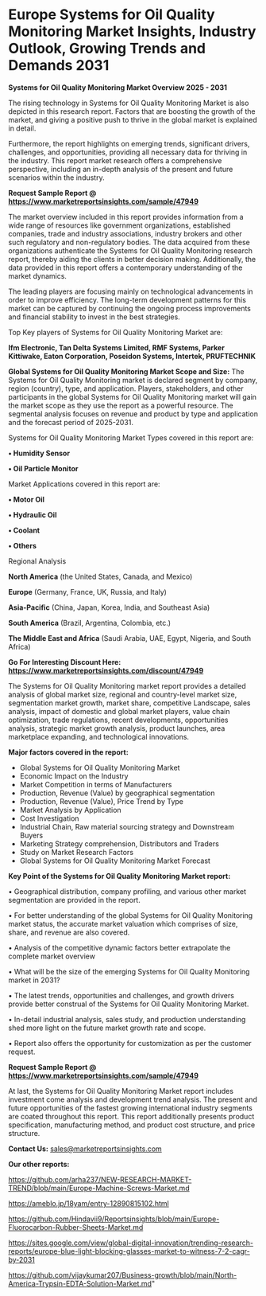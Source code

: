 # Europe Systems for Oil Quality Monitoring Market Insights, Industry Outlook, Growing Trends and Demands 2031

<Strong> Systems for Oil Quality Monitoring Market Overview 2025 - 2031</strong>

The rising technology in Systems for Oil Quality Monitoring Market is also depicted in this research report. Factors that are boosting the growth of the market, and giving a positive push to thrive in the global market is explained in detail.

Furthermore, the report highlights on emerging trends, significant drivers, challenges, and opportunities, providing all necessary data for thriving in the industry. This report market research offers a comprehensive perspective, including an in-depth analysis of the present and future scenarios within the industry.

<strong>Request Sample Report @ <a href=https://www.marketreportsinsights.com/sample/47949>https://www.marketreportsinsights.com/sample/47949</a></strong>

The market overview included in this report provides information from a wide range of resources like government organizations, established companies, trade and industry associations, industry brokers and other such regulatory and non-regulatory bodies. The data acquired from these organizations authenticate the Systems for Oil Quality Monitoring research report, thereby aiding the clients in better decision making. Additionally, the data provided in this report offers a contemporary understanding of the market dynamics.

The leading players are focusing mainly on technological advancements in order to improve efficiency. The long-term development patterns for this market can be captured by continuing the ongoing process improvements and financial stability to invest in the best strategies.

Top Key players of Systems for Oil Quality Monitoring Market are:

<strong>Ifm Electronic, Tan Delta Systems Limited, RMF Systems, Parker Kittiwake, Eaton Corporation, Poseidon Systems, Intertek, PRUFTECHNIK</strong>

<strong><b>Global Systems for Oil Quality Monitoring Market Scope and Size:</b></strong>
The Systems for Oil Quality Monitoring market is declared segment by company, region (country), type, and application. Players, stakeholders, and other participants in the global Systems for Oil Quality Monitoring market will gain the market scope as they use the report as a powerful resource. The segmental analysis focuses on revenue and product by type and application and the forecast period of 2025-2031.

Systems for Oil Quality Monitoring Market Types covered in this report are:

<strong>•  Humidity Sensor

•  Oil Particle Monitor</strong>

Market Applications covered in this report are:

<strong>•  Motor Oil

•  Hydraulic Oil

•  Coolant

•  Others</strong> 

Regional Analysis

<strong>North America</strong> (the United States, Canada, and Mexico)

<strong>Europe</strong> (Germany, France, UK, Russia, and Italy)

<strong>Asia-Pacific</strong> (China, Japan, Korea, India, and Southeast Asia)

<strong>South America</strong> (Brazil, Argentina, Colombia, etc.)

<strong>The Middle East and Africa</strong> (Saudi Arabia, UAE, Egypt, Nigeria, and South Africa)

<strong>Go For Interesting Discount Here: <a href=https://www.marketreportsinsights.com/discount/47949>https://www.marketreportsinsights.com/discount/47949</a></strong>

The Systems for Oil Quality Monitoring market report provides a detailed analysis of global market size, regional and country-level market size, segmentation market growth, market share, competitive Landscape, sales analysis, impact of domestic and global market players, value chain optimization, trade regulations, recent developments, opportunities analysis, strategic market growth analysis, product launches, area marketplace expanding, and technological innovations.

<strong><b>Major factors covered in the report:</b></strong>
<ul>
  <li>Global Systems for Oil Quality Monitoring Market </li>
  <li>Economic Impact on the Industry</li>
  <li>Market Competition in terms of Manufacturers</li>
  <li>Production, Revenue (Value) by geographical segmentation</li>
  <li>Production, Revenue (Value), Price Trend by Type</li>
  <li>Market Analysis by Application</li>
  <li>Cost Investigation</li>
  <li>Industrial Chain, Raw material sourcing strategy and Downstream Buyers</li>
  <li>Marketing Strategy comprehension, Distributors and Traders</li>
  <li>Study on Market Research Factors</li>
  <li>Global Systems for Oil Quality Monitoring Market Forecast</li>
</ul>

<strong><b>Key Point of the Systems for Oil Quality Monitoring Market report:</b></strong>

• Geographical distribution, company profiling, and various other market segmentation are provided in the report.

• For better understanding of the global Systems for Oil Quality Monitoring market status, the accurate market valuation which comprises of size, share, and revenue are also covered.

• Analysis of the competitive dynamic factors better extrapolate the complete market overview

• What will be the size of the emerging Systems for Oil Quality Monitoring market in 2031?

• The latest trends, opportunities and challenges, and growth drivers provide better construal of the Systems for Oil Quality Monitoring Market.

• In-detail industrial analysis, sales study, and production understanding shed more light on the future market growth rate and scope.

• Report also offers the opportunity for customization as per the customer request.

<strong>Request Sample Report @ <a href=https://www.marketreportsinsights.com/sample/47949>https://www.marketreportsinsights.com/sample/47949</a></strong>

At last, the Systems for Oil Quality Monitoring Market report includes investment come analysis and development trend analysis. The present and future opportunities of the fastest growing international industry segments are coated throughout this report. This report additionally presents product specification, manufacturing method, and product cost structure, and price structure.

<strong>Contact Us:</strong>
sales@marketreportsinsights.com

<strong>Our other reports:</strong>

<a href=https://github.com/arha237/NEW-RESEARCH-MARKET-TREND/blob/main/Europe-Machine-Screws-Market.md>https://github.com/arha237/NEW-RESEARCH-MARKET-TREND/blob/main/Europe-Machine-Screws-Market.md</a>

<a href=https://ameblo.jp/18yam/entry-12890815102.html>https://ameblo.jp/18yam/entry-12890815102.html</a>

<a href=https://github.com/Hindavii9/Reportsinsights/blob/main/Europe-Fluorocarbon-Rubber-Sheets-Market.md>https://github.com/Hindavii9/Reportsinsights/blob/main/Europe-Fluorocarbon-Rubber-Sheets-Market.md</a>

<a href=https://sites.google.com/view/global-digital-innovation/trending-research-reports/europe-blue-light-blocking-glasses-market-to-witness-7-2-cagr-by-2031>https://sites.google.com/view/global-digital-innovation/trending-research-reports/europe-blue-light-blocking-glasses-market-to-witness-7-2-cagr-by-2031</a>

<a href=https://github.com/vijaykumar207/Business-growth/blob/main/North-America-Trypsin-EDTA-Solution-Market.md>https://github.com/vijaykumar207/Business-growth/blob/main/North-America-Trypsin-EDTA-Solution-Market.md</a>"
